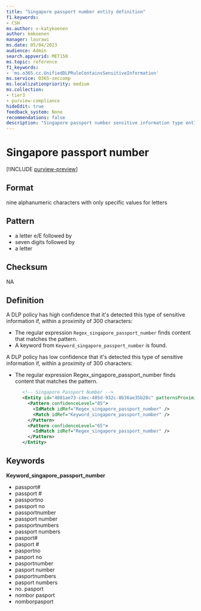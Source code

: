```yaml
---
title: "Singapore passport number entity definition"
f1.keywords:
- CSH
ms.author: v-katykoenen
author: kmkoenen
manager: laurawi
ms.date: 05/04/2023
audience: Admin
search.appverid: MET150
ms.topic: reference
f1_keywords:
- 'ms.o365.cc.UnifiedDLPRuleContainsSensitiveInformation'
ms.service: O365-seccomp
ms.localizationpriority: medium
ms.collection:
- tier3
- purview-compliance
hideEdit: true
feedback_system: None
recommendations: false
description: "Singapore passport number sensitive information type entity definition."
---
```


# Singapore passport number

[!INCLUDE [purview-preview](../includes/purview-preview.md)]

## Format

nine alphanumeric characters with only specific values for letters 

## Pattern

- a letter e/E followed by  
- seven digits followed by  
- a letter 

## Checksum

NA

## Definition

A DLP policy has high confidence that it's detected this type of sensitive information if, within a proximity of 300 characters: 

- The regular expression `Regex_singapore_passport_number` finds content that matches the pattern. 
- A keyword from `Keyword_singapore_passport_number` is found. 

 
A DLP policy has low confidence that it's detected this type of sensitive information if, within a proximity of 300 characters: 

- The regular expression Regex_singapore_passport_number finds content that matches the pattern. 

```xml
      <!-- Singapore Passport Number -->
      <Entity id="4081ae73-c4ec-405d-932c-8b36ae35b20c" patternsProximity="300" recommendedConfidence="85" relaxProximity="true">
        <Pattern confidenceLevel="85">
          <IdMatch idRef="Regex_singapore_passport_number" />
          <Match idRef="Keyword_singapore_passport_number" />
        </Pattern>
        <Pattern confidenceLevel="65">
          <IdMatch idRef="Regex_singapore_passport_number" />
        </Pattern>
      </Entity>
```


## Keywords

**Keyword_singapore_passport_number**

- passport#
- passport #
- passportno
- passport no
- passportnumber
- passport number
- passportnumbers
- passport numbers
- pasport#
- pasport #
- pasportno
- pasport no
- pasportnumber
- pasport number
- pasportnumbers
- pasport numbers
- no. pasport
- nombor pasport
- nomborpasport
